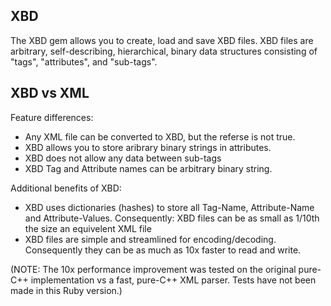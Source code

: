 ## XBD

The XBD gem allows you to create, load and save XBD files. XBD files are arbitrary, self-describing, hierarchical,
binary data structures consisting of "tags", "attributes", and "sub-tags".

## XBD vs XML

Feature differences:

* Any XML file can be converted to XBD, but the referse is not true.
* XBD allows you to store aribrary binary strings in attributes.
* XBD does not allow any data between sub-tags
* XBD Tag and Attribute names can be arbitrary binary string.

Additional benefits of XBD:

* XBD uses dictionaries (hashes) to store all Tag-Name, Attribute-Name and Attribute-Values. Consequently: XBD files can be as small as 1/10th the size an equivelent XML file
* XBD files are simple and streamlined for encoding/decoding. Consequently they can be as much as 10x faster to read and write.

(NOTE: The 10x performance improvement was tested on the original pure-C++ implementation vs a fast, pure-C++ XML parser. Tests have not been made in this Ruby version.)
